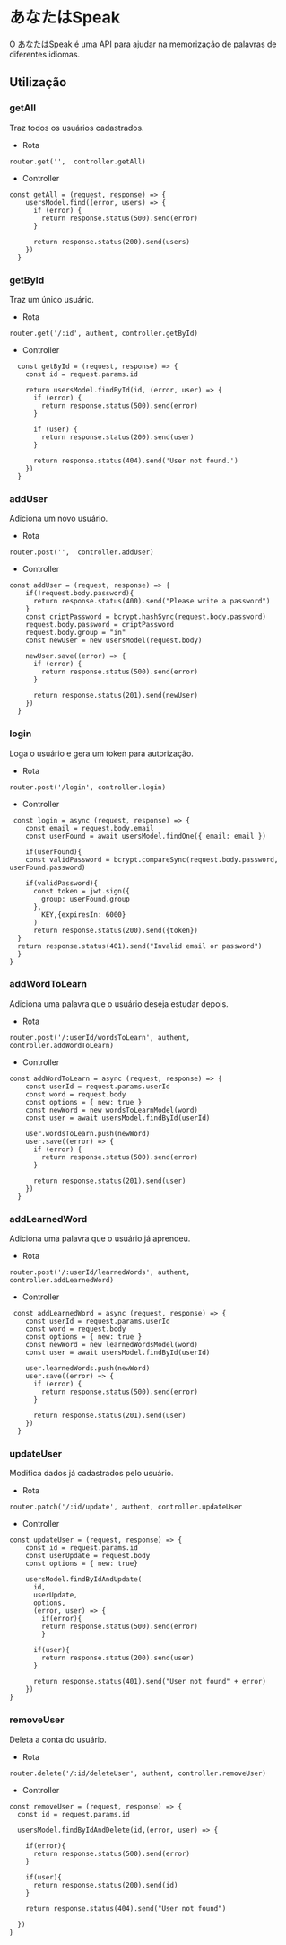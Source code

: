 # あなたはSpeak

O あなたはSpeak é uma API para ajudar na memorização de palavras de diferentes idiomas.

## Utilização

### getAll

Traz todos os usuários cadastrados. 

* Rota

```
router.get('',  controller.getAll)
```

* Controller

```
const getAll = (request, response) => {
    usersModel.find((error, users) => {
      if (error) {
        return response.status(500).send(error)
      }
  
      return response.status(200).send(users)
    })
  }
```

### getById

Traz um único usuário. 

* Rota

```
router.get('/:id', authent, controller.getById)
```

* Controller

```
  const getById = (request, response) => {
    const id = request.params.id
  
    return usersModel.findById(id, (error, user) => {
      if (error) {
        return response.status(500).send(error)
      }
  
      if (user) {
        return response.status(200).send(user)
      }
  
      return response.status(404).send('User not found.')
    })
  }
```

### addUser

Adiciona um novo usuário. 

* Rota

```
router.post('',  controller.addUser)
```

* Controller

```
const addUser = (request, response) => {
    if(!request.body.password){
      return response.status(400).send("Please write a password")
    }
    const criptPassword = bcrypt.hashSync(request.body.password)
    request.body.password = criptPassword
    request.body.group = "in"
    const newUser = new usersModel(request.body)
  
    newUser.save((error) => {
      if (error) {
        return response.status(500).send(error)
      }
  
      return response.status(201).send(newUser)
    })
  }

```

### login

Loga o usuário e gera um token para autorização. 

* Rota

```
router.post('/login', controller.login)
```

* Controller

```
 const login = async (request, response) => {
    const email = request.body.email
    const userFound = await usersModel.findOne({ email: email })

    if(userFound){
    const validPassword = bcrypt.compareSync(request.body.password, userFound.password)
    
    if(validPassword){
      const token = jwt.sign({
        group: userFound.group
      },
        KEY,{expiresIn: 6000}
      )
      return response.status(200).send({token})
  }
  return response.status(401).send("Invalid email or password")
  }
}
```

### addWordToLearn

Adiciona uma palavra que o usuário deseja estudar depois.

* Rota

```
router.post('/:userId/wordsToLearn', authent, controller.addWordToLearn)
```

* Controller

```
const addWordToLearn = async (request, response) => {
    const userId = request.params.userId
    const word = request.body
    const options = { new: true }
    const newWord = new wordsToLearnModel(word)
    const user = await usersModel.findById(userId)
  
    user.wordsToLearn.push(newWord)
    user.save((error) => {
      if (error) {
        return response.status(500).send(error)
      }
  
      return response.status(201).send(user)
    })
  }
```

### addLearnedWord

Adiciona uma palavra que o usuário já aprendeu.

* Rota

```
router.post('/:userId/learnedWords', authent, controller.addLearnedWord)
```

* Controller

```
 const addLearnedWord = async (request, response) => {
    const userId = request.params.userId
    const word = request.body
    const options = { new: true }
    const newWord = new learnedWordsModel(word)
    const user = await usersModel.findById(userId)
  
    user.learnedWords.push(newWord)
    user.save((error) => {
      if (error) {
        return response.status(500).send(error)
      }
  
      return response.status(201).send(user)
    })
  }
```

### updateUser

Modifica dados já cadastrados pelo usuário.

* Rota

```
router.patch('/:id/update', authent, controller.updateUser
```

* Controller

```
const updateUser = (request, response) => {
    const id = request.params.id
    const userUpdate = request.body
    const options = { new: true}

    usersModel.findByIdAndUpdate(
      id,
      userUpdate,
      options,
      (error, user) => {
        if(error){
        return response.status(500).send(error)
        }

      if(user){
        return response.status(200).send(user)
      }

      return response.status(401).send("User not found" + error)
    })
} 
```

### removeUser

Deleta a conta do usuário. 

* Rota

```
router.delete('/:id/deleteUser', authent, controller.removeUser)
```

* Controller

```
const removeUser = (request, response) => {
  const id = request.params.id

  usersModel.findByIdAndDelete(id,(error, user) => {

    if(error){
      return response.status(500).send(error)
    }

    if(user){
      return response.status(200).send(id)
    }

    return response.status(404).send("User not found")

  }) 
}
```
